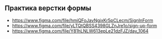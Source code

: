 ## Практика верстки формы
  - https://www.figma.com/file/hmiQFoJavNgjxKr5pCLecm/SignInForm
 - https://www.figma.com/file/yLTQtQBSS4398GLZnJre1o/sign-up-form
 - https://www.figma.com/file/Y81hLNLW613epLe21dzFJZ/day_1064
